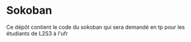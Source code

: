 # Sokoban
Ce dépôt contient le code du sokoban qui sera demandé en tp pour les étudiants de L2S3 à l'ufr
